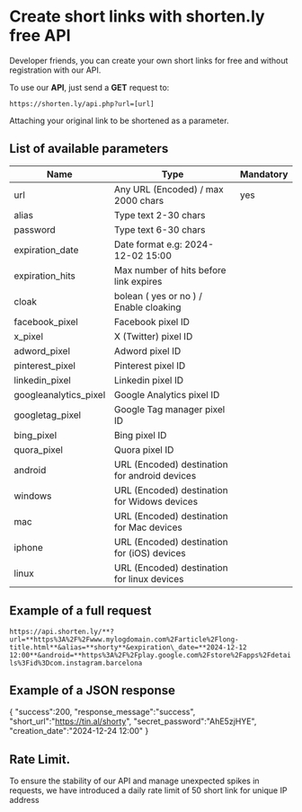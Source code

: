 Create short links with shorten.ly free API
========================================================

Developer friends, you can create your own short links for free and without registration with our API.

To use our **API**, just send a **GET** request to:

`https://shorten.ly/api.php?url=[url]`

Attaching your original link to be shortened as a parameter.

List of available parameters
----------------------------

| Name                  | Type                                          | Mandatory |
|-----------------------|-----------------------------------------------|-----------|
| url                   | Any URL (Encoded) / max 2000 chars            | yes       |
| alias                 | Type text 2-30 chars                          |           |
| password              | Type text 6-30 chars                          |           |
| expiration_date       | Date format e.g: 2024-12-02 15:00             |           |
| expiration_hits       | Max number of hits before link expires        |           |
| cloak                 | bolean ( yes or no ) / Enable cloaking        |           |
| facebook_pixel        | Facebook pixel ID                             |           |
| x_pixel               | X (Twitter) pixel ID                          |           |
| adword_pixel          | Adword pixel ID                               |           |
| pinterest_pixel       | Pinterest pixel ID                            |           |
| linkedin_pixel        | Linkedin pixel ID                             |           |
| googleanalytics_pixel | Google Analytics pixel ID                     |           |
| googletag_pixel       | Google Tag manager pixel ID                   |           |
| bing_pixel            | Bing pixel ID                                 |           |
| quora_pixel           | Quora  pixel ID                               |           |
| android               | URL (Encoded) destination for android devices |           |
| windows               | URL (Encoded) destination for Widows devices  |           |
| mac                   | URL (Encoded) destination for Mac devices     |           |
| iphone                | URL (Encoded) destination for (iOS) devices   |           |
| linux                 | URL (Encoded) destination for linux devices   |           |


Example of a full request
-------------------------

`https://api.shorten.ly/**?url=**https%3A%2F%2Fwww.mylogdomain.com%2Farticle%2Flong-title.html**&alias=**shorty**&expiration\_date=**2024-12-12 12:00**&android=**https%3A%2F%2Fplay.google.com%2Fstore%2Fapps%2Fdetails%3Fid%3Dcom.instagram.barcelona`

Example of a JSON response
--------------------------

{
    "success":200,
    "response\_message":"success",
    "short\_url":"https://tin.al/shorty",
    "secret\_password":"AhE5zjHYE",
    "creation\_date":"2024-12-24 12:00"
}   

Rate Limit.
-----------

To ensure the stability of our API and manage unexpected spikes in requests, we have introduced a daily rate limit of 50 short link for unique IP address
